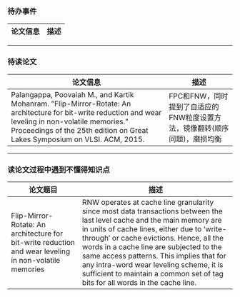 ### 待办事件
论文信息|描述
-|-




- - -
### 待读论文
论文信息|描述
-|-
Palangappa, Poovaiah M., and Kartik Mohanram. "Flip-Mirror-Rotate: An architecture for bit-write reduction and wear leveling in non-volatile memories." Proceedings of the 25th edition on Great Lakes Symposium on VLSI. ACM, 2015.|FPC和FNW，同时提到了自适应的FNW粒度设置方法，镜像翻转(顺序问题)，磨损均衡



- - -
### 读论文过程中遇到不懂得知识点
论文题目|描述
-|-
Flip-Mirror-Rotate: An architecture for bit-write reduction and wear leveling in non-volatile memories|RNW operates at cache line granularity since most data transactions between the last level cache and the main memory are in units of cache lines, either due to ‘write-through’ or cache evictions. Hence, all the words in a cache line are subjected to the same access patterns. This implies that for any intra-word wear leveling scheme, it is sufficient to maintain a common set of tag bits for all words in the cache line.
